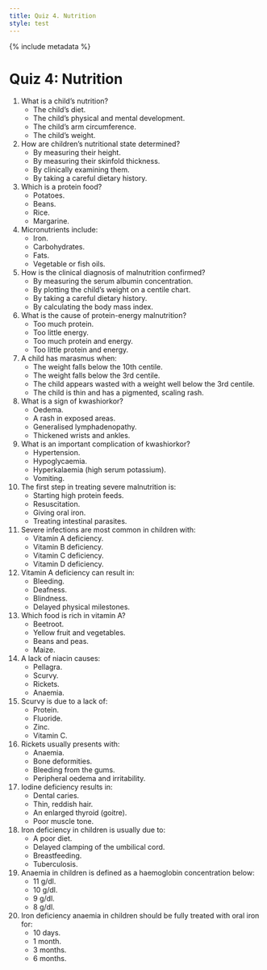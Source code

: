 ```yaml
---
title: Quiz 4. Nutrition
style: test
---
```


{% include metadata %}

# Quiz 4: Nutrition

1.	What is a child’s nutrition?
	+	The child’s diet.
	-	The child’s physical and mental development.
	-	The child’s arm circumference.
	-	The child’s weight.
2.	How are children’s nutritional state determined?
	-	By measuring their height.
	-	By measuring their skinfold thickness.
	+	By clinically examining them.
	-	By taking a careful dietary history.
3.	Which is a protein food?
	-	Potatoes.
	+	Beans.
	-	Rice.
	-	Margarine.
4.	Micronutrients include:
	+	Iron.
	-	Carbohydrates.
	-	Fats.
	-	Vegetable or fish oils.
5.	How is the clinical diagnosis of malnutrition confirmed?
	-	By measuring the serum albumin concentration.
	-	By plotting the child’s weight on a centile chart.
	+	By taking a careful dietary history.
	-	By calculating the body mass index.
6.	What is the cause of protein-energy malnutrition?
	-	Too much protein.
	-	Too little energy.
	-	Too much protein and energy.
	+	Too little protein and energy.
7.	A child has marasmus when:
	-	The weight falls below the 10th centile.
	-	The weight falls below the 3rd centile.
	+	The child appears wasted with a weight well below the 3rd centile.
	-	The child is thin and has a pigmented, scaling rash.
8.	What is a sign of kwashiorkor?
	+	Oedema.
	-	A rash in exposed areas.
	-	Generalised lymphadenopathy.
	-	Thickened wrists and ankles.
9.	What is an important complication of kwashiorkor?
	-	Hypertension.
	+	Hypoglycaemia.
	-	Hyperkalaemia (high serum potassium).
	-	Vomiting.
10.	The first step in treating severe malnutrition is:
	-	Starting high protein feeds.
	+	Resuscitation.
	-	Giving oral iron.
	-	Treating intestinal parasites.
11.	Severe infections are most common in children with:
	+	Vitamin A deficiency.
	-	Vitamin B deficiency.
	-	Vitamin C deficiency.
	-	Vitamin D deficiency.
12.	Vitamin A deficiency can result in:
	-	Bleeding.
	-	Deafness.
	+	Blindness.
	-	Delayed physical milestones.
13.	Which food is rich in vitamin A?
	-	Beetroot.
	+	Yellow fruit and vegetables.
	-	Beans and peas.
	-	Maize.
14.	A lack of niacin causes:
	+	Pellagra.
	-	Scurvy.
	-	Rickets.
	-	Anaemia.
15.	Scurvy is due to a lack of:
	-	Protein.
	-	Fluoride.
	-	Zinc.
	+	Vitamin C.
16.	Rickets usually presents with:
	-	Anaemia.
	+	Bone deformities.
	-	Bleeding from the gums.
	-	Peripheral oedema and irritability.
17.	Iodine deficiency results in:
	-	Dental caries.
	-	Thin, reddish hair.
	+	An enlarged thyroid (goitre).
	-	Poor muscle tone.
18.	Iron deficiency in children is usually due to:
	+	A poor diet.
	-	Delayed clamping of the umbilical cord.
	-	Breastfeeding.
	-	Tuberculosis.
19.	Anaemia in children is defined as a haemoglobin concentration below:
	-	11 g/dl.
	-	10 g/dl.
	+	9 g/dl.
	-	8 g/dl.
20.	Iron deficiency anaemia in children should be fully treated with oral iron for:
	-	10 days.
	-	1 month.
	+	3 months.
	-	6 months.
